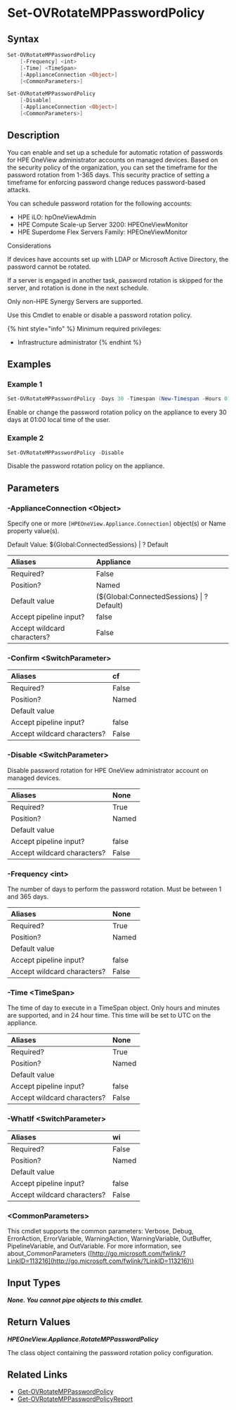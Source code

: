 ﻿---
description: Configure management processor password rotation policy.
---

# Set-OVRotateMPPasswordPolicy

## Syntax

```powershell
Set-OVRotateMPPasswordPolicy
    [-Frequency] <int>
    [-Time] <TimeSpan>
    [-ApplianceConnection <Object>]
    [<CommonParameters>]
```

```powershell
Set-OVRotateMPPasswordPolicy
    [-Disable]
    [-ApplianceConnection <Object>]
    [<CommonParameters>]
```

## Description

You can enable and set up a schedule for automatic rotation of passwords for HPE OneView administrator accounts on managed devices. Based on the security policy of the organization, you can set the timeframe for the password rotation from 1-365 days. This security practice of setting a timeframe for enforcing password change reduces password-based attacks.

You can schedule password rotation for the following accounts:

* HPE iLO: hpOneViewAdmin
* HPE Compute Scale-up Server 3200: HPEOneViewMonitor
* HPE Superdome Flex Servers Family: HPEOneViewMonitor

Considerations

If devices have accounts set up with LDAP or Microsoft Active Directory, the password cannot be rotated.

If a server is engaged in another task, password rotation is skipped for the server, and rotation is done in the next schedule.

Only non-HPE Synergy Servers are supported.

Use this Cmdlet to enable or disable a password rotation policy.

{% hint style="info" %}
Minimum required privileges:

* Infrastructure administrator
{% endhint %}

## Examples

###  Example 1 

```powershell
Set-OVRotateMPPasswordPolicy -Days 30 -Timespan (New-Timespan -Hours 01 -Minutes 00)

```

Enable or change the password rotation policy on the appliance to every 30 days at 01:00 local time of the user.

###  Example 2 

```powershell
Set-OVRotateMPPasswordPolicy -Disable

```

Disable the password rotation policy on the appliance.

## Parameters

### -ApplianceConnection &lt;Object&gt;

Specify one or more `[HPEOneView.Appliance.Connection]` object(s) or Name property value(s).

Default Value: ${Global:ConnectedSessions} | ? Default

| Aliases | Appliance |
| :--- | :--- |
| Required? | False |
| Position? | Named |
| Default value | (${Global:ConnectedSessions} &vert; ? Default) |
| Accept pipeline input? | false |
| Accept wildcard characters? | False |

### -Confirm &lt;SwitchParameter&gt;



| Aliases | cf |
| :--- | :--- |
| Required? | False |
| Position? | Named |
| Default value |  |
| Accept pipeline input? | false |
| Accept wildcard characters? | False |

### -Disable &lt;SwitchParameter&gt;

Disable password rotation for HPE OneView administrator account on managed devices.

| Aliases | None |
| :--- | :--- |
| Required? | True |
| Position? | Named |
| Default value |  |
| Accept pipeline input? | false |
| Accept wildcard characters? | False |

### -Frequency &lt;int&gt;

The number of days to perform the password rotation.  Must be between 1 and 365 days.

| Aliases | None |
| :--- | :--- |
| Required? | True |
| Position? | Named |
| Default value |  |
| Accept pipeline input? | false |
| Accept wildcard characters? | False |

### -Time &lt;TimeSpan&gt;

The time of day to execute in a TimeSpan object.  Only hours and minutes are supported, and in 24 hour time.  This time will be set to UTC on the appliance.

| Aliases | None |
| :--- | :--- |
| Required? | True |
| Position? | Named |
| Default value |  |
| Accept pipeline input? | false |
| Accept wildcard characters? | False |

### -WhatIf &lt;SwitchParameter&gt;



| Aliases | wi |
| :--- | :--- |
| Required? | False |
| Position? | Named |
| Default value |  |
| Accept pipeline input? | false |
| Accept wildcard characters? | False |

### &lt;CommonParameters&gt;

This cmdlet supports the common parameters: Verbose, Debug, ErrorAction, ErrorVariable, WarningAction, WarningVariable, OutBuffer, PipelineVariable, and OutVariable. For more information, see about\_CommonParameters \([http://go.microsoft.com/fwlink/?LinkID=113216](http://go.microsoft.com/fwlink/?LinkID=113216)\)

## Input Types

_**None.  You cannot pipe objects to this cmdlet.**_

## Return Values

_**HPEOneView.Appliance.RotateMPPasswordPolicy**_

The class object containing the password rotation policy configuration.


## Related Links

* [Get-OVRotateMPPasswordPolicy](get-ovrotatemppasswordpolicy.md)
* [Get-OVRotateMPPasswordPolicyReport](get-ovrotatemppasswordpolicyreport.md)

